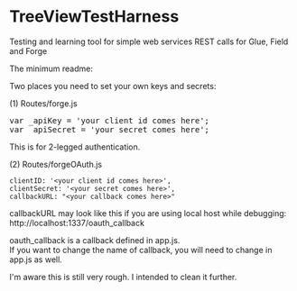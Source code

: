 # TreeViewTestHarness
Testing and learning tool for simple web services REST calls for Glue, Field and Forge 

The minimum readme: 

Two places you need to set your own keys and secrets: 

(1) Routes/forge.js

<pre>
var _apiKey = 'your client id comes here';
var _apiSecret = 'your secret comes here'; 
</pre> 

This is for 2-legged authentication. 

(2) Routes/forgeOAuth.js

    clientID: '<your client id comes here>',
    clientSecret: '<your secret comes here>',
    callbackURL: "<your callback comes here>"
    
callbackURL may look like this if you are using local host while debugging: 
http://localhost:1337/oauth_callback

oauth_callback is a callback defined in app.js.  
If you want to change the name of callback, you will need to change in app.js as well.   

I'm aware this is still very rough. I intended to clean it further.  
